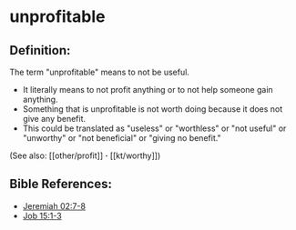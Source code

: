 # unprofitable #

## Definition: ##

The term "unprofitable" means to not be useful.

* It literally means to not profit anything or to not help someone gain anything.
* Something that is unprofitable is not worth doing because it does not give any benefit.
* This could be translated as "useless" or "worthless" or "not useful" or "unworthy" or "not beneficial" or "giving no benefit."

(See also: [[other/profit]] **·** [[kt/worthy]])

## Bible References: ##

* [Jeremiah 02:7-8](en/tn/jer/help/02/07)
* [Job 15:1-3](en/tn/job/help/15/01)